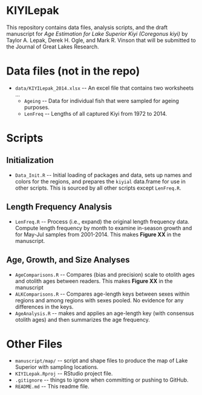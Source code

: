 KIYILepak
=========

This repository contains data files, analysis scripts, and the draft manuscript for *Age Estimation for Lake Superior Kiyi (Coregonus kiyi)* by Taylor A. Lepak, Derek H. Ogle, and Mark R. Vinson that will be submitted to the Journal of Great Lakes Research.


# Data files (not in the repo)
* `data/KIYILepak_2014.xlsx` -- An excel file that contains two worksheets ...
    * `Ageing` -- Data for individual fish that were sampled for ageing purposes.
    * `LenFreq` -- Lengths of all captured Kiyi from 1972 to 2014.


# Scripts
## Initialization
* `Data_Init.R` -- Initial loading of packages and data, sets up names and colors for the regions, and prepares the `kiyial` data.frame for use in other scripts.  This is sourced by all other scripts except `LenFreq.R`.

## Length Frequency Analysis
* `LenFreq.R` -- Process (i.e., expand) the original length frequency data.  Compute length frequency by month to examine in-season growth and for May-Jul samples from 2001-2014.  This makes **Figure XX** in the manuscript.

## Age, Growth, and Size Analyses
* `AgeComparisons.R` -- Compares (bias and precision) scale to otolith ages and otolith ages between readers.  This makes **Figure XX** in the manuscript
* `ALKComparisons.R` -- Compares age-length keys between sexes within regions and among regions with sexes pooled.  No evidence for any differences in the keys.
* `AgeAnalysis.R` -- makes and applies an age-length key (with consensus otolith ages) and then summarizes the age frequency.

# Other Files
* `manuscript/map/` -- script and shape files to produce the map of Lake Superior with sampling locations.
* `KIYILepak.Rproj` -- RStudio project file.
* `.gitignore` -- things to ignore when committing or pushing to GitHub.
* `README.md` -- This readme file.
